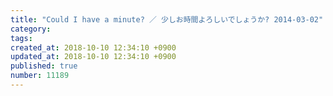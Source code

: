 ```yaml
---
title: "Could I have a minute? ／ 少しお時間よろしいでしょうか? 2014-03-02"
category: 
tags: 
created_at: 2018-10-10 12:34:10 +0900
updated_at: 2018-10-10 12:34:10 +0900
published: true
number: 11189
---
```




